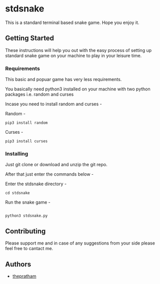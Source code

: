 # stdsnake

This is a standard terminal based snake game. Hope you enjoy it.

## Getting Started

These instructions will help you out with the easy process of setting up standard snake game on your machine to play in your leisure time. 

### Requirements

This basic and popuar game has very less requirements.

You basically need python3 installed on your machine with two python packages i.e. random and curses

Incase you need to install random and curses -

Random -
```
pip3 install random
```

Curses -
```
pip3 install curses
```
### Installing

Just git clone or download and unzip the git repo.

After that just enter the commands below -

Enter the stdsnake directory -

```
cd stdsnake
```
Run the snake game -
```

python3 stdsnake.py
```

## Contributing

Please support me and in case of any suggestions from your side please feel free to cantact me.

## Authors

* [thepratham](https://github.com/thepratham)

